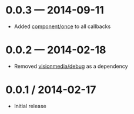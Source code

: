 
# 0.0.3 — 2014-09-11

* Added [component/once](https://github.com/component/once) to all callbacks

# 0.0.2 — 2014-02-18

* Removed [visionmedia/debug](https://github.com/visionmedia/debug) as a dependency

# 0.0.1 / 2014-02-17

* Initial release
